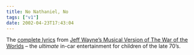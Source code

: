 ```yaml
---
title: No Nathaniel, No
tags: ["v1"]
date: 2002-04-23T17:43:04
---
```


The [complete lyrics][1] from [Jeff Wayne&#8217;s Musical Version of The War of the Worlds][2] &#8211; the _ultimate_ in-car entertainment for children of the late 70&#8217;s.

[1]: http://members.aol.com/skyyeyes/jwwow.htm "Complete lyrics from Jeff Wayne's Musical Version of The War of the Worlds"
[2]: http://www.amazon.co.uk/exec/obidos/ASIN/B00004SKNF/ohsky "Jeff Wayne's Musical Version of The War of the Worlds on Amazon.co.uk"
